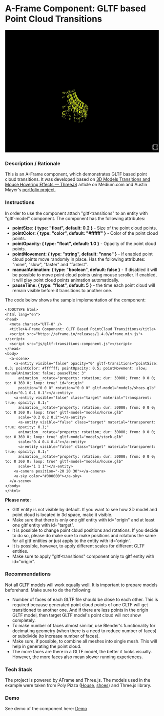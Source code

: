 # A-Frame Component: GLTF based Point Cloud Transitions
<img src="img/screenshot.gif" title="Video screen capture" alt="Video screen capture" height="400">

### **Description / Rationale**
This is an A-Frame component, which demonstrates GLTF based point cloud transitions. It was developed based on <a href="https://medium.com/@mahmed07041/3d-models-transitions-and-mouse-hovering-effects-threejs-664280bd8274">3D Models Transitions and Mouse Hovering Effects — ThreeJS</a> article on Medium.com and Austin Mayer's <a href="https://twitter.com/amayer_/status/1098662776929693706">portfolio project</a>.

### **Instructions**
In order to use the component attach "gltf-transitions" to an entity with "gltf-model" component. The component has the following attributes: 
* <b>pointSize: { type: "float", default: 0.2 }</b> - Size of the point cloud points.
* <b>pointColor: { type: "color", default: "#ffffff" }</b> - Color of the point cloud points.
* <b>pointOpacity: { type: "float", default: 1.0 }</b> - Opacity of the point cloud points.
* <b>pointMovement: { type: "string", default: "none" }</b> - If enabled point cloud points move randomly in place. Has the following attributes: "none", "slow", "faster" and "fastest". 
* <b>manualAnimation: { type: "boolean", default: false }</b> - If disabled it will be possible to move point cloud points using mouse scroller. If enabled, it will play point cloud points animation automatically. 
* <b>pauseTime: { type: "float", default: 5 }</b> - the time each point cloud will remain visible before it transitions to another one. 

The code below shows the sample implementation of the component:
```
<!DOCTYPE html>
<html lang="en">
<head>
  <meta charset="UTF-8" />
  <title>A-Frame Component: GLTF Based PointCloud Transitions</title>
  <script src="https://aframe.io/releases/1.4.0/aframe.min.js"></script>
  <script src="js/gltf-transitions-component.js"></script>
</head>
<body>
  <a-scene>
    <a-entity visible="false" opacity="0" gltf-transitions="pointSize: 0.3; pointColor: #ffffff; pointOpacity: 0.5; pointMovement: slow; manualAnimation: false; pauseTime: 3"
      animation__rotate="property: rotation; dur: 30000; from: 0 0 0; to: 0 360 0; loop: true" id="origin"
      position="0 0 0" rotation="0 0 0" gltf-model="models/shoes.glb" scale="0.1 0.1 0.1"></a-entity>
    <a-entity visible="false" class="target" material="transparent: true; opacity: 0.1;"
      animation__rotate="property: rotation; dur: 30000; from: 0 0 0; to: 0 360 0; loop: true" gltf-model="models/horse.glb"
      scale="0.2 0.2 0.2"></a-entity>
      <a-entity visible="false" class="target" material="transparent: true; opacity: 0.1;"
      animation__rotate="property: rotation; dur: 30000; from: 0 0 0; to: 0 360 0; loop: true" gltf-model="models/stork.glb"
      scale="0.4 0.4 0.4"></a-entity>
      <a-entity visible="false" class="target" material="transparent: true; opacity: 0.1;"
      animation__rotate="property: rotation; dur: 30000; from: 0 0 0; to: 0 360 0; loop: true" gltf-model="models/house.glb"
      scale="1 1 1"></a-entity>
    <a-camera position="-20 20 30"></a-camera>
    <a-sky color="#000000"></a-sky>
  </a-scene>
</body>
</html>
```
<b>Please note:</b> 
* Gltf entity is not visible by default. If you want to see how 3D model and point cloud is located in 3d space, make it visible.
* Make sure that there is only one gltf entity with id="origin" and at least one gltf entity with id="target".   
* It is possible to change point cloud positions and rotations. If you decide to do so, please do make sure to make positions and rotatons the same for all gltf entities or just apply to the entity with id='origin'.   
* It is possible, however, to apply different scales for different GLTF entities.
* Make sure to apply "gltf-transitions" component only to gltf entity with id="origin". 


### **Recommendations**
Not all GLTF models will work equally well. It is important to prepare models beforehand. Make sure to do the following:
* Number of faces of each GLTF file should be close to each other. This is required because generated point cloud points of one GLTF will get transitioned to another one. And if there are less points in the origin GLTF model, then target GLTF model's point cloud will not show completely.
* To make number of faces almost similar, use Blender's functionality for decimating geometry (when there is a need to reduce number of faces) or subdivide (to increase number of faces).
* Make sure, if possible, to combine all meshes into single mesh. This will help in generating the point cloud.
* The more faces are there in a GLTF model, the better it looks visually. However, the more faces also mean slower running experiences.

### **Tech Stack**
The project is powered by AFrame and Three.js. The models used in the example were taken from Poly Pizza (<a href="https://poly.pizza/m/bHyQe5jzdiQ">House</a>, <a href="https://poly.pizza/m/2cAXk_gG3Eh">shoes</a>) and Three.js library.

### **Demo**
See demo of the component here: [Demo](https://pointcloud-transitions.glitch.me/)
